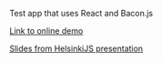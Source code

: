Test app that uses React and Bacon.js

[Link to online demo](http://laquendi.github.io/react-bacon-movieapp/)

[Slides from HelsinkiJS presentation](http://slides.com/santtukeskinen/deck#/)
